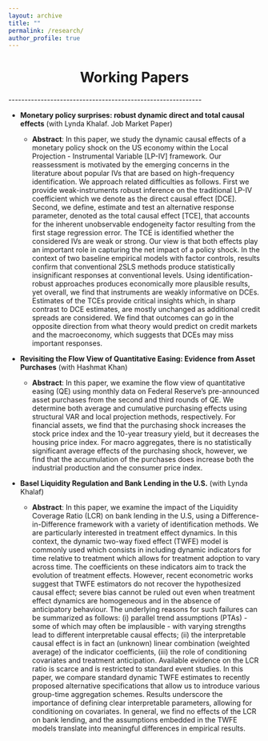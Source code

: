 ```yaml
---
layout: archive
title: ""
permalink: /research/
author_profile: true
---
```


<center><h1>Working Papers</h1></center>
------------------------------------------------------------

* __Monetary policy surprises: robust dynamic direct and total causal effects__ (with Lynda Khalaf. Job Market Paper) 
	* __Abstract__: In this paper, we study the dynamic causal effects of a monetary policy shock on the US economy within the
Local Projection - Instrumental Variable [LP-IV] framework. Our reassessment is motivated
by the emerging concerns in the literature about popular IVs that are based on high-frequency
identification. We approach related difficulties as follows. First we provide weak-instruments
robust inference on the traditional LP-IV coefficient which we denote as the direct causal effect
[DCE]. Second, we define, estimate and test an alternative response parameter, denoted
as the total causal effect [TCE], that accounts for the inherent unobservable endogeneity factor resulting from the first stage regression error. The TCE is identified whether the
considered IVs are weak or strong. Our view is that both effects play an important role in
capturing the net impact of a policy shock. In the context of two baseline empirical models
with factor controls, results confirm that conventional 2SLS methods produce statistically
insignificant responses at conventional levels. Using identification-robust approaches produces
economically more plausible results, yet overall, we find that instruments are weakly
informative on DCEs. Estimates of the TCEs provide critical insights which, in sharp contrast
to DCE estimates, are mostly unchanged as additional credit spreads are considered.
We find that outcomes can go in the opposite direction from what theory would predict
on credit markets and the macroeconomy, which suggests that DCEs may miss important
responses.

* __Revisiting the Flow View of Quantitative Easing: Evidence from Asset Purchases__ (with Hashmat Khan)
	* __Abstract__: In this paper, we
examine the flow view of quantitative easing (QE) using monthly data on Federal Reserve’s
pre-announced asset purchases from the second and third rounds of QE. We determine
both average and cumulative purchasing effects using structural VAR and local projection
methods, respectively. For financial assets, we find that the purchasing shock increases the
stock price index and the 10-year treasury yield, but it decreases the housing price index. For
macro aggregates, there is no statistically significant average effects of the purchasing shock,
however, we find that the accumulation of the purchases does increase both the industrial
production and the consumer price index.

* __Basel Liquidity Regulation and Bank Lending in the U.S.__ (with Lynda Khalaf)
	* __Abstract__: In this paper, we examine
the impact of the Liquidity Coverage Ratio (LCR) on bank lending in the U.S, using a
Difference-in-Difference framework with a variety of identification methods. We are particularly
interested in treatment effect dynamics. In this context, the dynamic two-way fixed
effect (TWFE) model is commonly used which consists in including dynamic indicators for
time relative to treatment which allows for treatment adoption to vary across time. The coefficients
on these indicators aim to track the evolution of treatment effects. However, recent
econometric works suggest that TWFE estimators do not recover the hypothesized causal
effect; severe bias cannot be ruled out even when treatment effect dynamics are homogeneous
and in the absence of anticipatory behaviour. The underlying reasons for such failures can
be summarized as follows: (i) parallel trend assumptions (PTAs) - some of which may often
be implausible - with varying strengths lead to different interpretable causal effects; (ii) the
interpretable causal effect is in fact an (unknown) linear combination (weighted average)
of the indicator coefficients, (iii) the role of conditioning covariates and treatment anticipation.
Available evidence on the LCR ratio is scarce and is restricted to standard event
studies. In this paper, we compare standard dynamic TWFE estimates to recently proposed
alternative specifications that allow us to introduce various group-time aggregation schemes.
Results underscore the importance of defining clear interpretable parameters, allowing for
conditioning on covariates. In general, we find no effects of the LCR on bank lending, and
the assumptions embedded in the TWFE models translate into meaningful differences in
empirical results.